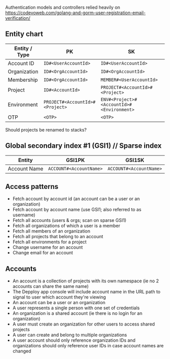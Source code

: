Authentication models and controllers relied heavily on https://codevoweb.com/golang-and-gorm-user-registration-email-verification/

## Entity chart

| Entity / Type | PK                              | SK                                        |
| ------------- | ------------------------------- | ----------------------------------------- |
| Account ID    | `ID#<UserAccountId>`            | `ID#<UserAccountId>`                      |
| Organization  | `ID#<OrgAccountId>`             | `ID#<OrgAccountId>`                       |
| Membership    | `ID#<OrgAccountId>`             | `MEMBER#<UserAccountId>`                  |
| Project       | `ID#<AccountId>`                | `PROJECT#<AccountId>#<Project>`           |
| Environment   | `PROJECT#<AccountId>#<Project>` | `ENV#<Project>#<AccountId>#<Environment>` |
| OTP           | `<OTP>`                         | `<OTP>`                                   |

Should projects be renamed to stacks?

## Global secondary index #1 (GSI1) // Sparse index

| Entity       | GSI1PK                  | GSI1SK                  |
| ------------ | ----------------------- | ----------------------- |
| Account Name | `ACCOUNT#<AccountName>` | `ACCOUNT#<AccountName>` |

## Access patterns

- Fetch account by account id (an account can be a user or an organization)
- Fetch account by account name (use GSI1; also referred to as username)
- Fetch all accounts (users & orgs; scan on sparse GSI1)
- Fetch all organizations of which a user is a member
- Fetch all members of an organization
- Fetch all projects that belong to an account
- Fetch all environments for a project
- Change username for an account
- Change email for an account

## Accounts

- An account is a collection of projects with its own namespace (ie no 2 accounts can share the same name)
- The Depploy app console will include account name in the URL path to signal to user which account they're viewing
- An account can be a user or an organization
- A user represents a single person with one set of credentials
- An organization is a shared account (ie there is no login for an organization)
- A user must create an organization for other users to access shared projects
- A user can create and belong to multiple organizations
- A user account should only reference organization IDs and organizations should only reference user IDs in case account names are changed
